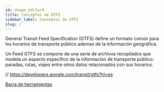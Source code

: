 ```yaml
---
id: shape_editor4
title: Conceptos de GTFS
sidebar_label: Conceptos de GTFS
slug: /
---
```


General Transit Feed Specification (GTFS) define un formato común para los horarios de transporte público ademas de la información geográfica.

Un Feed GTFS se compone de una serie de archivos recopilados que modela un aspecto específico de la información de transporte público: paradas, rutas, viajes entre otros datos relacionados con sus horarios.

// https://developers.google.com/transit/gtfs?hl=es


[Barra de herramientas](shape_editor2.md)